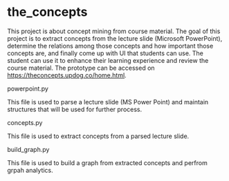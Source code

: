 # the_concepts

This project is about concept mining from course material. The goal of this project is to extract concepts from the lecture slide (Microsoft PowerPoint), determine the relations among those concepts and how important those concepts are, and finally come up with UI that students can use. The student can use it to enhance their learning experience and review the course material. The prototype can be accessed on https://theconcepts.updog.co/home.html.

powerpoint.py

This file is used to parse a lecture slide (MS Power Point) and maintain structures that will be used for further process.

concepts.py

This file is used to extract concepts from a parsed lecture slide.

build_graph.py

This file is used to build a graph from extracted concepts and perfrom grpah analytics.
